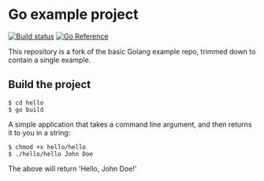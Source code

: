 # Go example project

[![Build status](https://badge.buildkite.com/a2febd9a702fdaeeee0512ab36bb69c922871f1ee736d87a55.svg)](https://buildkite.com/lelia/buildkite-pipeline-example) [![Go Reference](https://pkg.go.dev/badge/golang.org/x/example.svg)](https://pkg.go.dev/golang.org/x/example)

This repository is a fork of the basic Golang example repo, trimmed down to contain a single example.

## Build the project

```
$ cd hello
$ go build
```

A simple application that takes a command line argument, and then returns it to you in a string:

```
$ chmod +x hello/hello
$ ./hello/hello John Doe
```

The above will return 'Hello, John Doe!'
